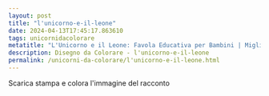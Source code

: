 ```yaml
---
layout: post
title: "l'unicorno-e-il-leone"
date: 2024-04-13T17:45:17.863610
tags: unicornidacolorare
metatitle: "L'Unicorno e il Leone: Favola Educativa per Bambini | Migliori Storie per l'Infanzia"
description: Disegno da Colorare - l'unicorno-e-il-leone
permalink: /unicorni-da-colorare/l'unicorno-e-il-leone.html
---
```

Scarica stampa e colora l'immagine del racconto
        